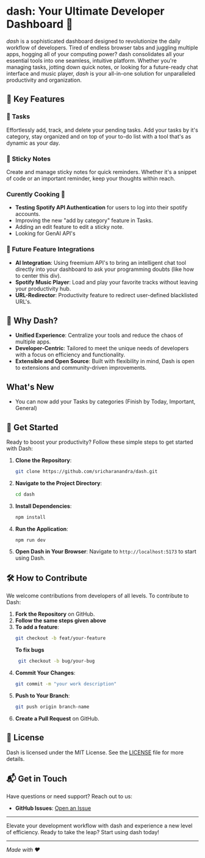 # dash: Your Ultimate Developer Dashboard 🚀

_dash_ is a sophisticated dashboard designed to revolutionize the daily workflow of developers. Tired of endless browser tabs and juggling multiple apps, hogging all of your computing power? dash consolidates all your essential tools into one seamless, intuitive platform. Whether you're managing tasks, jotting down quick notes, or looking for a future-ready chat interface and music player, _dash_ is your all-in-one solution for unparalleled productivity and organization.

## 🌟 Key Features

### 🔖 Tasks

Effortlessly add, track, and delete your pending tasks. Add your tasks by it's category, stay organized and on top of your to-do list with a tool that's as dynamic as your day.

### 📓 Sticky Notes

Create and manage sticky notes for quick reminders. Whether it's a snippet of code or an important reminder, keep your thoughts within reach.

### Curently Cooking 🍳

- **Testing Spotify API Authentication** for users to log into their spotify accounts.
- Improving the new "add by category" feature in Tasks.
- Adding an edit feature to edit a sticky note.
- Looking for GenAI API's

### 🔮 Future Feature Integrations

- **AI Integration**: Using freemium API's to bring an intelligent chat tool directly into your dashboard to ask your programming doubts (like how to center this div).
- **Spotify Music Player**: Load and play your favorite tracks without leaving your productivity hub.
- **URL-Redirector**: Productivity feature to redirect user-defined blacklisted URL's.

## 🎨 Why Dash?

- **Unified Experience**: Centralize your tools and reduce the chaos of multiple apps.
- **Developer-Centric**: Tailored to meet the unique needs of developers with a focus on efficiency and functionality.
- **Extensible and Open Source**: Built with flexibility in mind, Dash is open to extensions and community-driven improvements.

## What's New

- You can now add your Tasks by categories (Finish by Today, Important, General)

## 🚀 Get Started

Ready to boost your productivity? Follow these simple steps to get started with Dash:

1. **Clone the Repository**:
   ```bash
   git clone https://github.com/sricharanandra/dash.git
   ```
2. **Navigate to the Project Directory**:
   ```bash
   cd dash
   ```
3. **Install Dependencies**:
   ```bash
   npm install
   ```
4. **Run the Application**:
   ```bash
   npm run dev
   ```
5. **Open Dash in Your Browser**: Navigate to `http://localhost:5173` to start using Dash.

## 🛠️ How to Contribute

We welcome contributions from developers of all levels. To contribute to Dash:

1. **Fork the Repository** on GitHub.
2. **Follow the same steps given above**
3. **To add a feature**:
   ```bash
   git checkout -b feat/your-feature
   ```
   **To fix bugs**
   ```bash
    git checkout -b bug/your-bug
   ```
4. **Commit Your Changes**:
   ```bash
   git commit -m "your work description"
   ```
5. **Push to Your Branch**:
   ```bash
   git push origin branch-name
   ```
6. **Create a Pull Request** on GitHub.

## 📜 License

Dash is licensed under the MIT License. See the [LICENSE](https://github.com/sricharanandra/dash/blob/main/LICENSE) file for more details.

## 📬 Get in Touch

Have questions or need support? Reach out to us:

- **GitHub Issues**: [Open an Issue](https://github.com/sricharanandra/dash/issues)

---

Elevate your development workflow with dash and experience a new level of efficiency. Ready to take the leap? Start using dash today!

---

_Made with ❤️_
